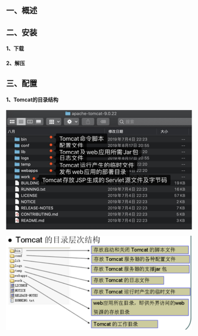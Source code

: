 ## 一、概述





## 二、安装

#### 1、下载



#### 2、解压





## 三、配置

#### 1、Tomcat的目录结构

![A48A578E-9333-4618-A3B8-CF3E69800D60.png](../images/006evuW4gy1g98dmgru0wj30va0k6q7h.jpg)

![img](../images/%E5%B1%8F%E5%B9%95%E5%BF%AB%E7%85%A7%202019-01-01%20%E4%B8%8B%E5%8D%882.57.26.png)